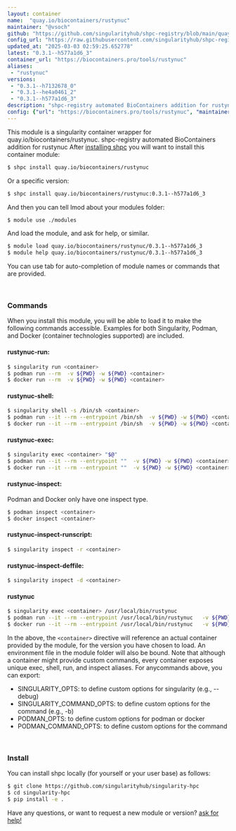 ```yaml
---
layout: container
name:  "quay.io/biocontainers/rustynuc"
maintainer: "@vsoch"
github: "https://github.com/singularityhub/shpc-registry/blob/main/quay.io/biocontainers/rustynuc/container.yaml"
config_url: "https://raw.githubusercontent.com/singularityhub/shpc-registry/main/quay.io/biocontainers/rustynuc/container.yaml"
updated_at: "2025-03-03 02:59:25.652778"
latest: "0.3.1--h577a1d6_3"
container_url: "https://biocontainers.pro/tools/rustynuc"
aliases:
 - "rustynuc"
versions:
 - "0.3.1--h7132678_0"
 - "0.3.1--he4a0461_2"
 - "0.3.1--h577a1d6_3"
description: "shpc-registry automated BioContainers addition for rustynuc"
config: {"url": "https://biocontainers.pro/tools/rustynuc", "maintainer": "@vsoch", "description": "shpc-registry automated BioContainers addition for rustynuc", "latest": {"0.3.1--h577a1d6_3": "sha256:7fe408bbdf2f46fd4aa481737614508a7a15ba8b7fe2325eb76ad0ec9044473d"}, "tags": {"0.3.1--h7132678_0": "sha256:d3f73cb0fc0d06af1d1629af56019bd83770a7483d879e66457dcbf253b2a8fe", "0.3.1--he4a0461_2": "sha256:ba22698847146cfef931ecaad44ef1a447b91532220a9fe38a9cd8df072a13b6", "0.3.1--h577a1d6_3": "sha256:7fe408bbdf2f46fd4aa481737614508a7a15ba8b7fe2325eb76ad0ec9044473d"}, "docker": "quay.io/biocontainers/rustynuc", "aliases": {"rustynuc": "/usr/local/bin/rustynuc"}}
---
```


This module is a singularity container wrapper for quay.io/biocontainers/rustynuc.
shpc-registry automated BioContainers addition for rustynuc
After [installing shpc](#install) you will want to install this container module:


```bash
$ shpc install quay.io/biocontainers/rustynuc
```

Or a specific version:

```bash
$ shpc install quay.io/biocontainers/rustynuc:0.3.1--h577a1d6_3
```

And then you can tell lmod about your modules folder:

```bash
$ module use ./modules
```

And load the module, and ask for help, or similar.

```bash
$ module load quay.io/biocontainers/rustynuc/0.3.1--h577a1d6_3
$ module help quay.io/biocontainers/rustynuc/0.3.1--h577a1d6_3
```

You can use tab for auto-completion of module names or commands that are provided.

<br>

### Commands

When you install this module, you will be able to load it to make the following commands accessible.
Examples for both Singularity, Podman, and Docker (container technologies supported) are included.

#### rustynuc-run:

```bash
$ singularity run <container>
$ podman run --rm  -v ${PWD} -w ${PWD} <container>
$ docker run --rm  -v ${PWD} -w ${PWD} <container>
```

#### rustynuc-shell:

```bash
$ singularity shell -s /bin/sh <container>
$ podman run --it --rm --entrypoint /bin/sh  -v ${PWD} -w ${PWD} <container>
$ docker run --it --rm --entrypoint /bin/sh  -v ${PWD} -w ${PWD} <container>
```

#### rustynuc-exec:

```bash
$ singularity exec <container> "$@"
$ podman run --it --rm --entrypoint ""  -v ${PWD} -w ${PWD} <container> "$@"
$ docker run --it --rm --entrypoint ""  -v ${PWD} -w ${PWD} <container> "$@"
```

#### rustynuc-inspect:

Podman and Docker only have one inspect type.

```bash
$ podman inspect <container>
$ docker inspect <container>
```

#### rustynuc-inspect-runscript:

```bash
$ singularity inspect -r <container>
```

#### rustynuc-inspect-deffile:

```bash
$ singularity inspect -d <container>
```


#### rustynuc

```bash
$ singularity exec <container> /usr/local/bin/rustynuc
$ podman run --it --rm --entrypoint /usr/local/bin/rustynuc   -v ${PWD} -w ${PWD} <container> -c " $@"
$ docker run --it --rm --entrypoint /usr/local/bin/rustynuc   -v ${PWD} -w ${PWD} <container> -c " $@"
```



In the above, the `<container>` directive will reference an actual container provided
by the module, for the version you have chosen to load. An environment file in the
module folder will also be bound. Note that although a container
might provide custom commands, every container exposes unique exec, shell, run, and
inspect aliases. For anycommands above, you can export:

 - SINGULARITY_OPTS: to define custom options for singularity (e.g., --debug)
 - SINGULARITY_COMMAND_OPTS: to define custom options for the command (e.g., -b)
 - PODMAN_OPTS: to define custom options for podman or docker
 - PODMAN_COMMAND_OPTS: to define custom options for the command

<br>

### Install

You can install shpc locally (for yourself or your user base) as follows:

```bash
$ git clone https://github.com/singularityhub/singularity-hpc
$ cd singularity-hpc
$ pip install -e .
```

Have any questions, or want to request a new module or version? [ask for help!](https://github.com/singularityhub/singularity-hpc/issues)